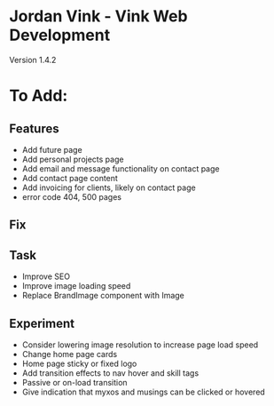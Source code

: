 # Jordan Vink - Vink Web Development
Version 1.4.2

# To Add:

## Features
- Add future page
- Add personal projects page
- Add email and message functionality on contact page
- Add contact page content
- Add invoicing for clients, likely on contact page
- error code 404, 500 pages

## Fix

## Task
- Improve SEO
- Improve image loading speed
- Replace BrandImage component with Image

## Experiment
- Consider lowering image resolution to increase page load speed
- Change home page cards
- Home page sticky or fixed logo
- Add transition effects to nav hover and skill tags
- Passive or on-load transition
- Give indication that myxos and musings can be clicked or hovered
